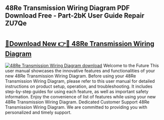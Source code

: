 ## 48Re Transmission Wiring Diagram PDF Download Free - Part-2bK User Guide Repair ZU7Qe

# <h2><a href="http://dfrwpd.blite.top/?on=48Re+Transmission+Wiring+Diagram">🔗Download New 👉🔴 48Re Transmission Wiring Diagram</a></h2>

[![48Re Transmission Wiring Diagram download](https://i.imgur.com/lujVjoI.png)](http://dfrwpd.blite.top/?on=48Re+Transmission+Wiring+Diagram)
Welcome to the Future This user manual showcases the innovative features and functionalities of your new 48Re Transmission Wiring Diagram. Before using your 48Re Transmission Wiring Diagram, please refer to this user manual for detailed instructions on product setup, operation, and troubleshooting. It includes step-by-step guides for using each feature, as well as important safety information. Enjoy the convenience of list of features while using your new 48Re Transmission Wiring Diagram. Dedicated Customer Support 48Re Transmission Wiring Diagram. We are committed to providing you with personalized and timely support.
